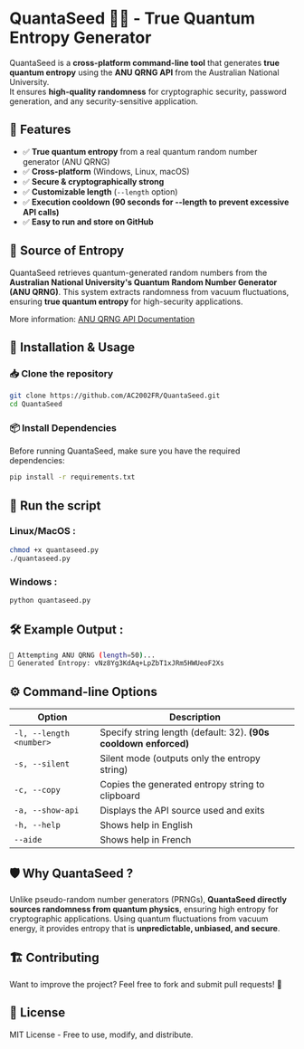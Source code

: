 # QuantaSeed 🌱🔬 - True Quantum Entropy Generator

QuantaSeed is a **cross-platform command-line tool** that generates **true quantum entropy** using the **ANU QRNG API** from the Australian National University.  
It ensures **high-quality randomness** for cryptographic security, password generation, and any security-sensitive application. 

## 🚀 Features
- ✅ **True quantum entropy** from a real quantum random number generator (ANU QRNG)
- ✅ **Cross-platform** (Windows, Linux, macOS)
- ✅ **Secure & cryptographically strong**
- ✅ **Customizable length** (`--length` option)
- ✅ **Execution cooldown (90 seconds for --length to prevent excessive API calls)**
- ✅ **Easy to run and store on GitHub**

## 🔬 Source of Entropy
QuantaSeed retrieves quantum-generated random numbers from the **Australian National University's Quantum Random Number Generator (ANU QRNG)**. This system extracts randomness from vacuum fluctuations, ensuring **true quantum entropy** for high-security applications.

More information: [ANU QRNG API Documentation](https://qrng.anu.edu.au/contact/api-documentation/)

## 🔧 Installation & Usage
### 📥 Clone the repository
```sh
git clone https://github.com/AC2002FR/QuantaSeed.git
cd QuantaSeed
```

### 📦 Install Dependencies
Before running QuantaSeed, make sure you have the required dependencies:
```sh
pip install -r requirements.txt
```

## 🚀 Run the script
### Linux/MacOS :
```sh
chmod +x quantaseed.py
./quantaseed.py
```
### Windows : 
```sh
python quantaseed.py
```

## 🛠 Example Output : 
```sh
🔄 Attempting ANU QRNG (length=50)...
🔑 Generated Entropy: vNz8Yg3KdAq+LpZbT1xJRm5HWUeoF2Xs
```

## ⚙️ Command-line Options
| Option | Description |
|--------|-------------|
| `-l, --length <number>` | Specify string length (default: 32). **(90s cooldown enforced)** |
| `-s, --silent` | Silent mode (outputs only the entropy string) |
| `-c, --copy` | Copies the generated entropy string to clipboard |
| `-a, --show-api` | Displays the API source used and exits |
| `-h, --help` | Shows help in English |
| `--aide` | Shows help in French |

## 🛡️ Why QuantaSeed ? 
Unlike pseudo-random number generators (PRNGs), **QuantaSeed directly sources randomness from quantum physics**, ensuring high entropy for cryptographic applications. Using quantum fluctuations from vacuum energy, it provides entropy that is **unpredictable, unbiased, and secure**.

## 🏗️ Contributing
Want to improve the project? Feel free to fork and submit pull requests! 🚀

## 📜 License
MIT License - Free to use, modify, and distribute.
